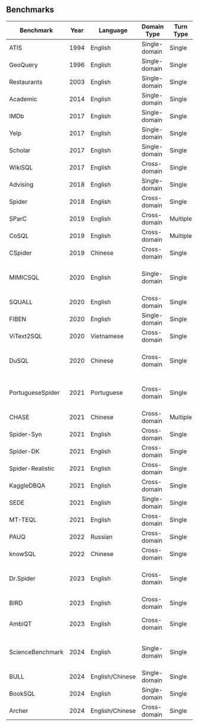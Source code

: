 ## Benchmarks

| Benchmark        | Year | Language        | Domain Type   | Turn Type | Collection               | Paper Link                                                   | Download Link                                                |
| ---------------- | ---- | --------------- | ------------- | --------- | ------------------------ | ------------------------------------------------------------ | ------------------------------------------------------------ |
| ATIS             | 1994 | English         | Single-domain | Single    | Hand-crafted             | [Paper](http://aclweb.org/anthology/P18-1033)                | [Download](https://github.com/jkkummerfeld/text2sql-data/tree/master) |
| GeoQuery         | 1996 | English         | Single-domain | Single    | Hand-crafted             | [Paper](http://dl.acm.org/citation.cfm?id=1864519.1864543)   | [Download](https://github.com/jkkummerfeld/text2sql-data/tree/master) |
| Restaurants      | 2003 | English         | Single-domain | Single    | Hand-crafted             | [Paper](http://doi.acm.org/10.1145/604045.604070)            | [Download](https://github.com/jkkummerfeld/text2sql-data/tree/master) |
| Academic         | 2014 | English         | Single-domain | Single    | Hand-crafted             | [Paper](http://dx.doi.org/10.14778/2735461.2735468)          | [Download](https://github.com/jkkummerfeld/text2sql-data/tree/master) |
| IMDb             | 2017 | English         | Single-domain | Single    | Hand-crafted             | [Paper](http://doi.org/10.1145/3133887)                      | [Download](https://github.com/jkkummerfeld/text2sql-data/tree/master) |
| Yelp             | 2017 | English         | Single-domain | Single    | Hand-crafted             | [Paper](http://doi.org/10.1145/3133887)                      | [Download](https://github.com/jkkummerfeld/text2sql-data/tree/master) |
| Scholar          | 2017 | English         | Single-domain | Single    | Hand-crafted             | [Paper](http://www.aclweb.org/anthology/P17-1089)            | [Download](https://github.com/jkkummerfeld/text2sql-data/tree/master) |
| WikiSQL          | 2017 | English         | Cross-domain  | Single    | Hand-crafted             | [Paper](https://arxiv.org/abs/1709.00103)                    | [Download](https://github.com/salesforce/WikiSQL)            |
| Advising         | 2018 | English         | Single-domain | Single    | Hand-crafted             | [Paper](https://arxiv.org/abs/1709.00103)                    | [Download](https://github.com/jkkummerfeld/text2sql-data/tree/master) |
| Spider           | 2018 | English         | Cross-domain  | Single    | Hand-crafted             | [Paper](http://aclweb.org/anthology/D18-1425)                | [Download](https://yale-lily.github.io/spider)               |
| SParC            | 2019 | English         | Cross-domain  | Multiple  | Hand-crafted             | [Paper](https://arxiv.org/abs/1906.02285)                    | [Download](https://yale-lily.github.io/sparc)                |
| CoSQL            | 2019 | English         | Cross-domain  | Multiple  | Hand-crafted             | [Paper](https://arxiv.org/abs/1909.05378)                    | [Download](https://yale-lily.github.io/cosql)                |
| CSpider          | 2019 | Chinese         | Cross-domain  | Single    | Hand-crafted             | [Paper](https://arxiv.org/abs/1909.13293)                    | [Download](https://taolusi.github.io/CSpider-explorer/)      |
| MIMICSQL         | 2020 | English         | Single-domain | Single    | Auto-generated + Mannual | [Paper](https://dmkd.cs.vt.edu/papers/WWW20.pdf)             | [Download](https://github.com/wangpinggl/TREQS)              |
| SQUALL           | 2020 | English         | Cross-domain  | Single    | Hand-crafted             | [Paper](https://arxiv.org/abs/2010.11246)                    | [Download](https://github.com/tzshi/squall)                  |
| FIBEN            | 2020 | English         | Single-domain | Single    | Hand-crafted             | [Paper](https://www.vldb.org/pvldb/vol13/p2747-sen.pdf)      | [Download](https://github.com/IBM/fiben-benchmark/tree/master) |
| ViText2SQL       | 2020 | Vietnamese      | Cross-domain  | Single    | Hand-crafted             | [Paper](https://aclanthology.org/2020.findings-emnlp.364/)   | [Download](https://github.com/VinAIResearch/ViText2SQL/tree/master) |
| DuSQL            | 2020 | Chinese         | Cross-domain  | Single    | Auto-generated + Mannual | [Paper](https://aclanthology.org/2020.emnlp-main.562/)       | [Download](https://github.com/DejianYang/DuSQL-1)            |
| PortugueseSpider | 2021 | Portuguese      | Cross-domain  | Single    | Auto-generated + Mannual | [Paper](https://arxiv.org/abs/2110.03546)                    | -                                                      |
| CHASE            | 2021 | Chinese         | Cross-domain  | Multiple  | Hand-crafted             | [Paper](https://aclanthology.org/2021.acl-long.180/)         | [Download](https://github.com/xjtu-intsoft/chase)            |
| Spider-Syn       | 2021 | English         | Cross-domain  | Single    | Hand-crafted             | [Paper](https://arxiv.org/abs/2106.01065)                    | [Download](https://github.com/ygan/Spider-Syn)               |
| Spider-DK        | 2021 | English         | Cross-domain  | Single    | Hand-crafted             | [Paper](https://arxiv.org/abs/2109.05157)                    | [Download](https://github.com/ygan/spider-dk)                |
| Spider-Realistic | 2021 | English         | Cross-domain  | Single    | Hand-crafted             | [Paper](https://arxiv.org/pdf/2010.12773v3)                  | [Download](https://zenodo.org/records/5205322)               |
| KaggleDBQA       | 2021 | English         | Cross-domain  | Single    | Hand-crafted             | [Paper](https://aclanthology.org/2021.acl-long.176/)         | [Download](https://github.com/Chia-Hsuan-Lee/KaggleDBQA)     |
| SEDE             | 2021 | English         | Single-domain | Single    | Hand-crafted             | [Paper](https://arxiv.org/abs/2106.05006)                    | [Download](https://github.com/hirupert/sede)                 |
| MT-TEQL          | 2021 | English         | Cross-domain  | Single    | Auto-generated           | [Paper](https://dl.acm.org/doi/abs/10.14778/3494124.3494139) | [Download](https://github.com/MTTeql/MT-Teql)                |
| PAUQ             | 2022 | Russian         | Cross-domain  | Single    | Hand-crafted             | [Paper](https://aclanthology.org/2022.findings-emnlp.175.pdf) | [Download](https://github.com/ai-spiderweb/pauq/tree/main?tab=readme-ov-file) |
| knowSQL          | 2022 | Chinese         | Cross-domain  | Single    | Hand-crafted             | [Paper](https://arxiv.org/abs/2301.01067)                    | -                                                      |
| Dr.Spider        | 2023 | English         | Cross-domain  | Single    | Auto-generated + Mannual | [Paper](https://arxiv.org/pdf/2301.08881.pdf)                | [Download](https://github.com/awslabs/diagnostic-robustness-text-to-sql/tree/main) |
| BIRD             | 2023 | English         | Cross-domain  | Single    | Hand-crafted             | [Paper](https://arxiv.org/pdf/2305.03111)                    | [Download](https://bird-bench.github.io/)                    |
| AmbiQT           | 2023 | English         | Cross-domain  | Single    | ChatGPT-aided + Mannual  | [Paper](https://arxiv.org/abs/2310.13659)                    | [Download](https://github.com/testzer0/ambiqt)               |
| ScienceBenchmark | 2024 | English         | Single-domain | Single    | Auto-generated + Mannual | [Paper](https://arxiv.org/abs/2306.04743)                    | [Download](https://github.com/ckosten/sciencebenchmark_dataset) |
| BULL             | 2024 | English/Chinese | Single-domain | Single    | Hand-crafted             | [Paper](https://arxiv.org/abs/2401.10506v1)                  | [Download](https://github.com/bigbigwatermalon/FinSQL)       |
| BookSQL          | 2024 | English         | Single-domain | Single    | Hand-crafted             | [Paper](https://arxiv.org/abs/2406.07860)                    | [Download](https://github.com/Exploration-Lab/BookSQL)       |
| Archer           | 2024 | English/Chinese | Cross-domain  | Single    | Hand-crafted             | [Paper](https://aclanthology.org/2024.eacl-long.6/)                    | [Download](https://sig4kg.github.io/archer-bench/)       |

